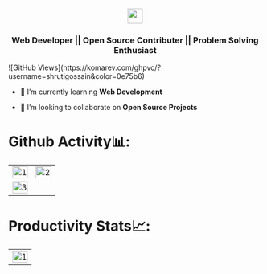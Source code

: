 <h1 align="center"><img src="https://emojis.slackemojis.com/emojis/images/1531849430/4246/blob-sunglasses.gif?1531849430" width="30"/ Hi 👋, I'm Shruti!</h1>
<h3 align="center">Web Developer || Open Source Contributer || Problem Solving Enthusiast</h3>
![GitHub Views](https://komarev.com/ghpvc/?username=shrutigossain&color=0e75b6)


- 🌱 I’m currently learning **Web Development**

- 👯 I’m looking to collaborate on **Open Source Projects**


# Github Activity📊:

<table>
  <tr>
    <td><img src="https://github-readme-stats.vercel.app/api?username=shrutigossain&theme=radical&show_icons=true"  display=block width=100% height=auto  alt="1" ></td>
    <td><img src="https://github-readme-stats.vercel.app/api/top-langs/?username=shrutigossain&theme=radical&layout=compact&hide=Jupyter%20Notebook"  display=block width=100% height=auto  alt="2" ></td>
   </tr> 
   <tr>
      <td><img src="https://github-readme-streak-stats.herokuapp.com/?user=shrutigossain&theme=tokyonight"  display=block width=100% height=auto alt="3" ></td>
     
  
</table>


# Productivity Stats📈:
<table>
  <tr>
    <td><img src="https://github-profile-summary-cards.vercel.app/api/cards/profile-details?username=shrutigossain&theme=monokai"  display=block width=100% height=auto  alt="1" ></td>
   </tr> 
   
  </tr>
</table>

<br>
